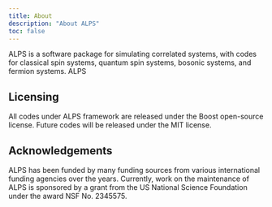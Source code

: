 ```yaml
---
title: About
description: "About ALPS"
toc: false
---
```


ALPS is a software package for simulating correlated systems, with codes for classical spin systems, quantum spin systems, bosonic systems, and fermion systems. ALPS 

## Licensing

All codes under ALPS framework are released under the Boost open-source license. Future codes will be released under the MIT license.

## Acknowledgements

ALPS has been funded by many funding sources from various international funding agencies over the years. Currently, work on the maintenance of ALPS is sponsored by a grant from the US National Science Foundation under the award NSF No. 2345575.
